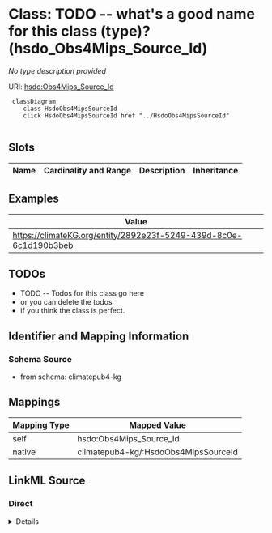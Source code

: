 

# Class: TODO -- what's a good name for this class (type)? (hsdo_Obs4Mips_Source_Id)


_No type description provided_





URI: [hsdo:Obs4Mips_Source_Id](http://schema.org/Obs4Mips_Source_Id)






```mermaid
 classDiagram
    class HsdoObs4MipsSourceId
    click HsdoObs4MipsSourceId href "../HsdoObs4MipsSourceId"
      
```




<!-- no inheritance hierarchy -->


## Slots

| Name | Cardinality and Range | Description | Inheritance |
| ---  | --- | --- | --- |










## Examples

| Value |
| --- |
| https://climateKG.org/entity/2892e23f-5249-439d-8c0e-6c1d190b3beb |

## TODOs

* TODO -- Todos for this class go here
* or you can delete the todos
* if you think the class is perfect.

## Identifier and Mapping Information







### Schema Source


* from schema: climatepub4-kg




## Mappings

| Mapping Type | Mapped Value |
| ---  | ---  |
| self | hsdo:Obs4Mips_Source_Id |
| native | climatepub4-kg/:HsdoObs4MipsSourceId |







## LinkML Source

<!-- TODO: investigate https://stackoverflow.com/questions/37606292/how-to-create-tabbed-code-blocks-in-mkdocs-or-sphinx -->

### Direct

<details>
```yaml
name: hsdo_Obs4Mips_Source_Id
description: No type description provided
title: TODO -- what's a good name for this class (type)?
todos:
- TODO -- Todos for this class go here
- or you can delete the todos
- if you think the class is perfect.
notes:
- Class with 106 occurences.
examples:
- value: https://climateKG.org/entity/2892e23f-5249-439d-8c0e-6c1d190b3beb
from_schema: climatepub4-kg
rank: 1000
class_uri: hsdo:Obs4Mips_Source_Id

```
</details>

### Induced

<details>
```yaml
name: hsdo_Obs4Mips_Source_Id
description: No type description provided
title: TODO -- what's a good name for this class (type)?
todos:
- TODO -- Todos for this class go here
- or you can delete the todos
- if you think the class is perfect.
notes:
- Class with 106 occurences.
examples:
- value: https://climateKG.org/entity/2892e23f-5249-439d-8c0e-6c1d190b3beb
from_schema: climatepub4-kg
rank: 1000
class_uri: hsdo:Obs4Mips_Source_Id

```
</details>
